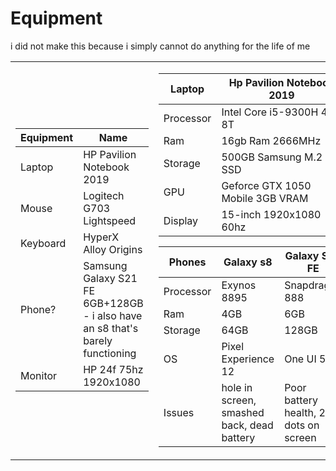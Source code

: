 #  Equipment
i did not make this because i simply cannot do anything for the life of me 

<table>
</td><td>
  
| Equipment | Name
|------------|------------------------------------|
| Laptop     | HP Pavilion Notebook 2019          |
| Mouse      | Logitech G703 Lightspeed           |
| Keyboard   | HyperX Alloy Origins  |
| Phone?     | Samsung Galaxy S21 FE 6GB+128GB - i also have an s8 that's barely functioning   |
| Monitor    | HP 24f 75hz 1920x1080              |
    
</td><td>
  
| Laptop |  Hp Pavilion Notebook 2019     
|--------|--------------------------------------|
| Processor | Intel Core i5-9300H 4C-8T         |
| Ram       | 16gb Ram 2666MHz                  |
| Storage   | 500GB Samsung M.2 SSD             |
| GPU       | Geforce GTX 1050 Mobile 3GB VRAM  |
| Display   | 15-inch 1920x1080 60hz            |

| Phones    | Galaxy s8 | Galaxy S21 FE
|-----------|-----------|-----------------|
| Processor | Exynos 8895 | Snapdragon 888 |  
| Ram       | 4GB | 6GB |
| Storage   | 64GB | 128GB |
| OS        | Pixel Experience 12 | One UI 5.1 |
| Issues    | hole in screen, smashed back, dead battery | Poor battery health, 2 dots on screen |

</td><td>
</table>
